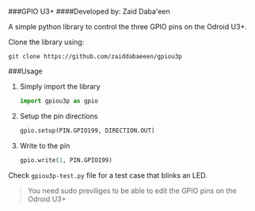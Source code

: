 ###GPIO U3+
####Developed by: Zaid Daba'een

A simple python library to control the three GPIO pins on the Odroid U3+.

Clone the library using:
```
git clone https://github.com/zaiddabaeeen/gpiou3p
```

###Usage

1. Simply import the library

   ```python
   import gpiou3p as gpio
   ```

2. Setup the pin directions

   ```python
   gpio.setup(PIN.GPIO199, DIRECTION.OUT)
   ```

3. Write to the pin

   ```python
   gpio.write(1, PIN.GPIO199)
   ```

Check `gpiou3p-test.py` file for a test case that blinks an LED.

>You need sudo previliges to be able to edit the GPIO pins on the Odroid U3+